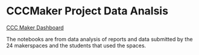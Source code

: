 # CCCMaker Project Data Analsis

[CCC Maker Dashboard](https://scopewave.clicdata.com/b/fSemtXhzWFhD)

The notebooks are from data analysis of reports and data submitted by the 24 makerspaces and the students that used the spaces. 
